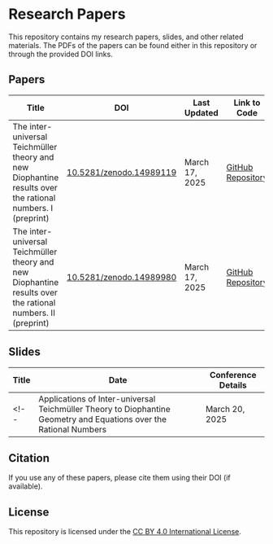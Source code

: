 # Research Papers

This repository contains my research papers, slides, and other related materials. The PDFs of the papers can be found either in this repository or through the provided DOI links.

## Papers

| Title | DOI | Last Updated | Link to Code |
|-------------|-----|--------------|--------------|
| The inter-universal Teichmüller theory and new Diophantine results over the rational numbers. I (preprint) | [10.5281/zenodo.14989119](https://doi.org/10.5281/zenodo.14989119) | March 17, 2025 | [GitHub Repository](https://github.com/zhongpengzhou/IUT-Q-I-code) |
| The inter-universal Teichmüller theory and new Diophantine results over the rational numbers. II (preprint) | [10.5281/zenodo.14989980](https://doi.org/10.5281/zenodo.14989980) | March 17, 2025 | [GitHub Repository](https://github.com/zhongpengzhou/IUT-Q-II-code) |

## Slides

| Title | Date | Conference Details |
|-------|------|--------------------|
<!-- | Applications of Inter-universal Teichmüller Theory to Diophantine Geometry and Equations over the Rational Numbers | March 20, 2025 | Workshop - Inter-universal Teichmüller Theory Summit 2025, Kyoto, Japan | -->

## Citation

If you use any of these papers, please cite them using their DOI (if available).

## License

This repository is licensed under the [CC BY 4.0 International License](https://creativecommons.org/licenses/by/4.0/).